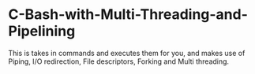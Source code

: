 # C-Bash-with-Multi-Threading-and-Pipelining
This is takes in commands and executes them for you, and makes use of Piping, I/O redirection, File descriptors, Forking and Multi threading.
